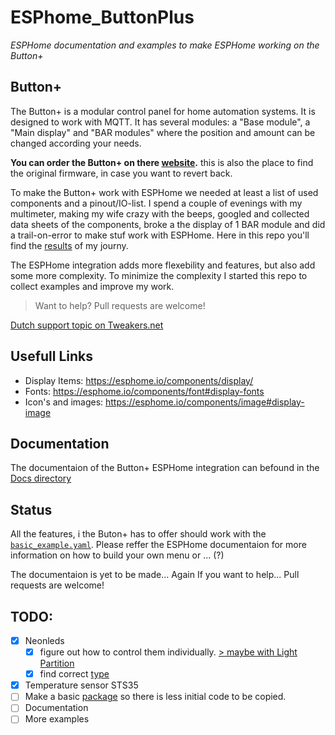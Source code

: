 # ESPhome_ButtonPlus

*ESPHome documentation and examples to make ESPHome working on the Button+*

## Button+

The Button+ is a modular control panel for home automation systems. It is designed to work with MQTT. It has several modules: a "Base module", a "Main display" and "BAR modules" where the position and amount can be changed according your needs. 

__You can order the Button+ on there [website](https://button.plus).__ this is also the place to find the original firmware, in case you want to revert back.

To make the Button+ work with ESPHome we needed at least a list of used components and a pinout/IO-list. I spend a couple of evenings with my multimeter, making my wife crazy with the beeps, googled and collected data sheets of the components, broke a the display of 1 BAR module and did a trail-on-error to make stuf work with ESPHome. Here in this repo you'll find the [results](./Components) of my journy. 
 
The ESPHome integration adds more flexebility and features, but also add some more complexity. To minimize the complexity I started this repo to collect examples and improve my work.

> Want to help? Pull requests are welcome!

[Dutch support topic on Tweakers.net](https://gathering.tweakers.net/forum/list_messages/2270086)
<!-- 
[English support topic on Home Assistant Community:](https://)
TODO
 -->
 
## Usefull Links

* Display Items: https://esphome.io/components/display/
* Fonts: https://esphome.io/components/font#display-fonts
* Icon's and images: https://esphome.io/components/image#display-image

## Documentation

The documentaion of the Button+ ESPHome integration can befound in the [Docs directory](./Docs)

## Status

All the features, i the Buton+ has to offer should work with the [`basic_example.yaml`](./Examples/basic_example.yaml). Please reffer the ESPHome documentaion for more information on how to build your own menu or ... (?)

The documentaion is yet to be made... Again If you want to help... Pull requests are welcome!

## TODO:

- [x] Neonleds
	- [x] figure out how to control them individually. [> maybe with Light Partition](https://esphome.io/components/light/partition)
	- [x] find correct [type](https://esphome.io/components/light/neopixelbus.html#configuration-variables)
- [x] Temperature sensor STS35
- [ ] Make a basic [package](https://esphome.io/components/packages.html) so there is less initial code to be copied.
- [ ] Documentation
- [ ] More examples
